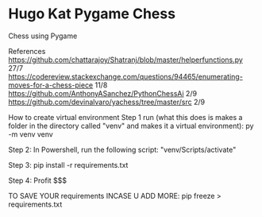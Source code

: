 # Hugo Kat Pygame Chess
Chess using Pygame

References
https://github.com/chattarajoy/Shatranj/blob/master/helperfunctions.py 27/7
https://codereview.stackexchange.com/questions/94465/enumerating-moves-for-a-chess-piece 11/8
https://github.com/AnthonyASanchez/PythonChessAi 2/9
https://github.com/devinalvaro/yachess/tree/master/src 2/9

How to create virtual environment
Step 1 run (what this does is makes a folder in the directory called "venv" and makes it a virtual environment):
py -m venv venv

Step 2:
In Powershell, run the following script: "venv/Scripts/activate"

Step 3:
pip install -r requirements.txt

Step 4:
Profit $$$


TO SAVE YOUR requirements INCASE U ADD MORE:
pip freeze > requirements.txt
